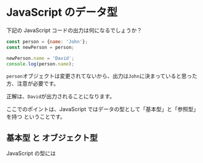 # JavaScript のデータ型

下記の JavaScript コードの出力は何になるでしょうか？

``` javascript
const person = {name: 'John'};
const newPerson = person;

newPerson.name = 'David';
console.log(person.name);
```

`person`オブジェクトは変更されてないから、出力は`John`に決まっていると思った方、注意が必要です。

正解は、`David`が出力されることになります。

ここでのポイントは、JavaScript ではデータの型として「基本型」と「参照型」を持つ ということです。

## 基本型 と オブジェクト型
JavaScript の型には

